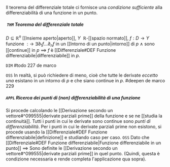 Il teorema del differenziale totale ci fornisce una _condizione sufficiente_ alla differenziabilità di una funzione in un punto.
#####  `THM` Teorema del differenziale totale
$D \subseteq \mathbb{R}^n$ [[Insieme aperto|aperto]], $Y\ \ \mathbb{R}$-[[spazio normato]], $f: D \rightarrow Y$ funzione $:\rightarrow$
    $\exists \partial_1f \ldots \partial_nf$ in un [[Intorno di un punto|intorno]] di $p$ $\land$ sono [[continue]] in $p$ $\implies$ $f$ è [[Differenziale#DEF Funzione differenziabile|differenziabile]] in $p$.

`DIM` #todo 227 de marco

`OSS` In realtà, si può richiedere di meno, cioè che tutte le derivate _eccetto una_ esistano in un intorno di $p$ e che siano continue in $p$. #deepen de marco 229

##### `APPL` Ricerca dei punti di (non) differenziabilità di una funzione
Si procede calcolando le [[Derivazione secondo un vettore#^099555|derivate parziali prime]] della funzione e se ne [[studia la continuità]]. Tutti i punti in cui le derivate sono continue sono _punti di differenziabilità_. Per i punti in cui le derivate parziali prime non esistono, si procede usando la [[Differenziale#DEF Funzione differenziabile|definizione]] e studiando caso per caso.
`OSS` Dato che [[Differenziale#DEF Funzione differenziabile|Funzione differenziabile in un punto]] $\implies$ Sono definite le [[Derivazione secondo un vettore#^099555|derivate parziali prime]] in quel punto. (Quindi, questa è condizione necessaria e rende completa l'applicazione qua sopra).